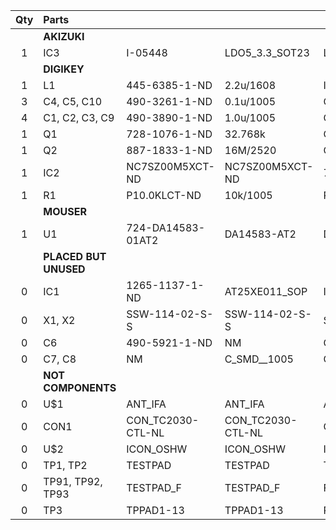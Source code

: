 | Qty | Parts                 |                    |                    |                                |
|:---:|:----------------------|:-------------------|:-------------------|:-------------------------------|
|     | **AKIZUKI**           |                    |                    |                                |
|  1  | IC3                   | I-05448            | LDO5\_3.3\_SOT23   | LDO5\_3.3\_SOT23               |
|     | **DIGIKEY**           |                    |                    |                                |
|  1  | L1                    | 445-6385-1-ND      | 2.2u/1608          | INDUCTOR\_2.2U\_1608           |
|  3  | C4, C5, C10           | 490-3261-1-ND      | 0.1u/1005          | C\_SMD\_0.1U\_1005             |
|  4  | C1, C2, C3, C9        | 490-3890-1-ND      | 1.0u/1005          | C\_SMD\_1.0U\_1005             |
|  1  | Q1                    | 728-1076-1-ND      | 32.768k            | CRYSTAL2\_32.768K\_FC-135      |
|  1  | Q2                    | 887-1833-1-ND      | 16M/2520           | CRYSTAL4\_16M\_2520            |
|  1  | IC2                   | NC7SZ00M5XCT-ND    | NC7SZ00M5XCT-ND    | 74LVC1G00DBV                   |
|  1  | R1                    | P10.0KLCT-ND       | 10k/1005           | R\_US\_10K\_1005               |
|     | **MOUSER**            |                    |                    |                                |
|  1  | U1                    | 724-DA14583-01AT2  | DA14583-AT2        | DA14583AT2                     |
|     | **PLACED BUT UNUSED** |                    |                    |                                |
|  0  | IC1                   | 1265-1137-1-ND     | AT25XE011\_SOP     | IC\_MEMORY\_8P\_AT25XE011\_SOP |
|  0  | X1, X2                | SSW-114-02-S-S     | SSW-114-02-S-S     | SSW-114-02-S-S                 |
|  0  | C6                    | 490-5921-1-ND      | NM                 | C\_SMD\_10P\_1005              |
|  0  | C7, C8                | NM                 | C\_SMD\_\_1005     | C0402                          |
|     | **NOT COMPONENTS**    |                    |                    |                                |
|  0  | U$1                   | ANT\_IFA           | ANT\_IFA           | ANT\_IFA\_V2                   |
|  0  | CON1                  | CON\_TC2030-CTL-NL | CON\_TC2030-CTL-NL | CON\_TC2030-IDC-NL             |
|  0  | U$2                   | ICON\_OSHW         | ICON\_OSHW         | ICON\_OSHW                     |
|  0  | TP1, TP2              | TESTPAD            | TESTPAD            | TP06RECT                       |
|  0  | TP91, TP92, TP93      | TESTPAD\_F         | TESTPAD\_F         | FIDUCIAL                       |
|  0  | TP3                   | TPPAD1-13          | TPPAD1-13          | P1-13                          |
